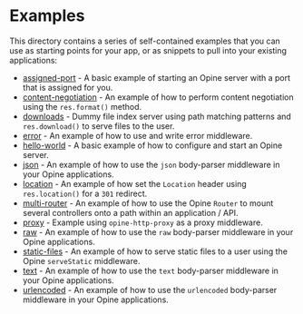# Examples

This directory contains a series of self-contained examples that you can use as starting points for your app, or as snippets to pull into your existing applications:

- [assigned-port](./assigned-port) - A basic example of starting an Opine server with a port that is assigned for you.
- [content-negotiation](./content-negotiation) - An example of how to perform content negotiation using the `res.format()` method.
- [downloads](./downloads) - Dummy file index server using path matching patterns and `res.download()` to serve files to the user.
- [error](./error) - An example of how to use and write error middleware.
- [hello-world](./hello-world) - A basic example of how to configure and start an Opine server.
- [json](./json) - An example of how to use the `json` body-parser middleware in your Opine applications.
- [location](./location) - An example of how set the `Location` header using `res.location()` for a `301` redirect.
- [multi-router](./multi-router) - An example of how to use the Opine `Router` to mount several controllers onto a path within an application / API.
- [proxy](./proxy) - Example using `opine-http-proxy` as a proxy middleware.
- [raw](./raw) - An example of how to use the `raw` body-parser middleware in your Opine applications.
- [static-files](./static-files) - An example of how to serve static files to a user using the Opine `serveStatic` middleware.
- [text](./text) - An example of how to use the `text` body-parser middleware in your Opine applications.
- [urlencoded](./urlencoded) - An example of how to use the `urlencoded` body-parser middleware in your Opine applications.
